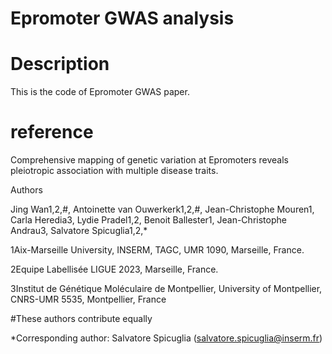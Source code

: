 # Epromoter GWAS analysis

# Description
This is the code of Epromoter GWAS paper. 

# reference
Comprehensive mapping of genetic variation at Epromoters reveals pleiotropic association with multiple disease traits.

Authors

Jing Wan1,2,#, Antoinette van Ouwerkerk1,2,#, Jean-Christophe Mouren1, Carla Heredia3, Lydie Pradel1,2, Benoit Ballester1, Jean-Christophe Andrau3, Salvatore Spicuglia1,2,*
 
1Aix-Marseille University, INSERM, TAGC, UMR 1090, Marseille, France.

2Equipe Labellisée LIGUE 2023, Marseille, France.

3Institut de Génétique Moléculaire de Montpellier, University of Montpellier, CNRS-UMR 5535, Montpellier, France

#These authors contribute equally

*Corresponding author: Salvatore Spicuglia (salvatore.spicuglia@inserm.fr)
